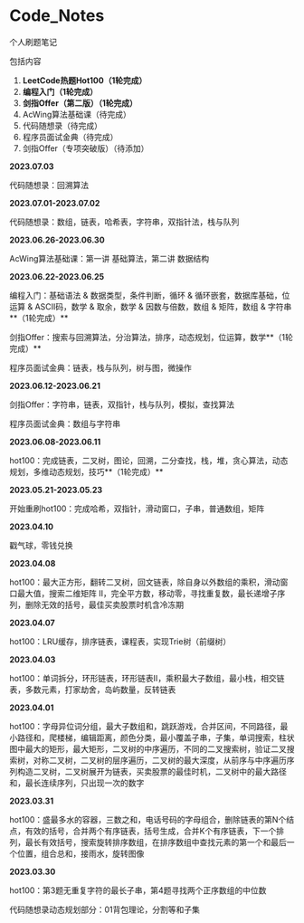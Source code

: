 # Code_Notes
个人刷题笔记

包括内容

1. **LeetCode热题Hot100（1轮完成）**
2. **编程入门（1轮完成）**
3. **剑指Offer（第二版）（1轮完成）**
4. AcWing算法基础课（待完成）
5. 代码随想录（待完成）
6. 程序员面试金典（待完成）
7. 剑指Offer（专项突破版）（待添加）



**2023.07.03**

代码随想录：回溯算法

**2023.07.01-2023.07.02**

代码随想录：数组，链表，哈希表，字符串，双指针法，栈与队列

**2023.06.26-2023.06.30**

AcWing算法基础课：第一讲 基础算法，第二讲 数据结构

**2023.06.22-2023.06.25**

编程入门：基础语法 & 数据类型，条件判断，循环 & 循环嵌套，数据库基础，位运算 & ASCII码，数学 & 取余，数学 & 因数与倍数，数组 & 矩阵，数组 & 字符串**（1轮完成）**

剑指Offer：搜索与回溯算法，分治算法，排序，动态规划，位运算，数学**（1轮完成）**

程序员面试金典：链表，栈与队列，树与图，微操作

**2023.06.12-2023.06.21**

剑指Offer：字符串，链表，双指针，栈与队列，模拟，查找算法

程序员面试金典：数组与字符串

**2023.06.08-2023.06.11**

hot100：完成链表，二叉树，图论，回溯，二分查找，栈，堆，贪心算法，动态规划，多维动态规划，技巧**（1轮完成）**

**2023.05.21-2023.05.23**

开始重刷hot100：完成哈希，双指针，滑动窗口，子串，普通数组，矩阵

**2023.04.10**

戳气球，零钱兑换

**2023.04.08**

hot100：最大正方形，翻转二叉树，回文链表，除自身以外数组的乘积，滑动窗口最大值，搜索二维矩阵 II，完全平方数，移动零，寻找重复数，最长递增子序列，删除无效的括号，最佳买卖股票时机含冷冻期

**2023.04.07**

hot100：LRU缓存，排序链表，课程表，实现Trie树（前缀树）

**2023.04.03**

hot100：单词拆分，环形链表，环形链表II，乘积最大子数组，最小栈，相交链表，多数元素，打家劫舍，岛屿数量，反转链表

**2023.04.01**

hot100：字母异位词分组，最大子数组和，跳跃游戏，合并区间，不同路径，最小路径和，爬楼梯，编辑距离，颜色分类，最小覆盖子串，子集，单词搜索，柱状图中最大的矩形，最大矩形，二叉树的中序遍历，不同的二叉搜索树，验证二叉搜索树，对称二叉树，二叉树的层序遍历，二叉树的最大深度，从前序与中序遍历序列构造二叉树，二叉树展开为链表，买卖股票的最佳时机，二叉树中的最大路径和，最长连续序列，只出现一次的数字

**2023.03.31**

hot100：盛最多水的容器，三数之和，电话号码的字母组合，删除链表的第N个结点，有效的括号，合并两个有序链表，括号生成，合并K个有序链表，下一个排列，最长有效括号，搜索旋转排序数组，在排序数组中查找元素的第一个和最后一个位置，组合总和，接雨水，旋转图像

**2023.03.30**

hot100：第3题无重复字符的最长子串，第4题寻找两个正序数组的中位数

代码随想录动态规划部分：01背包理论，分割等和子集
